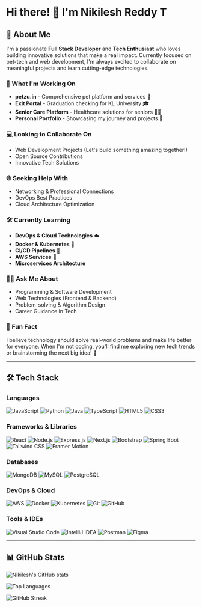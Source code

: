 # Hi there! 👋 I'm Nikilesh Reddy T

## 💫 About Me
I'm a passionate **Full Stack Developer** and **Tech Enthusiast** who loves building innovative solutions that make a real impact. Currently focused on pet-tech and web development, I'm always excited to collaborate on meaningful projects and learn cutting-edge technologies.

### 🚀 What I'm Working On
- **petzu.in** - Comprehensive pet platform and services 🐾
- **Exit Portal** - Graduation checking for KL University 🎓
- **Senior Care Platform** - Healthcare solutions for seniors 👴👵
- **Personal Portfolio** - Showcasing my journey and projects 💼

### 💻 Looking to Collaborate On
- Web Development Projects (Let's build something amazing together!)
- Open Source Contributions
- Innovative Tech Solutions

### 🌐 Seeking Help With
- Networking & Professional Connections
- DevOps Best Practices
- Cloud Architecture Optimization

### 🛠️ Currently Learning
- **DevOps & Cloud Technologies** ☁️
- **Docker & Kubernetes** 🐳
- **CI/CD Pipelines** 🔄
- **AWS Services** 🚀
- **Microservices Architecture**

### 👨‍💻 Ask Me About
- Programming & Software Development
- Web Technologies (Frontend & Backend)
- Problem-solving & Algorithm Design
- Career Guidance in Tech

### 🎉 Fun Fact
I believe technology should solve real-world problems and make life better for everyone. When I'm not coding, you'll find me exploring new tech trends or brainstorming the next big idea! 🚀

---

## 🛠️ Tech Stack

### Languages
![JavaScript](https://img.shields.io/badge/JavaScript-%23323330.svg?style=for-the-badge&logo=javascript&logoColor=%23F7DF1E)
![Python](https://img.shields.io/badge/Python-3670A0?style=for-the-badge&logo=python&logoColor=ffdd54)
![Java](https://img.shields.io/badge/Java-%23ED8B00.svg?style=for-the-badge&logo=java&logoColor=white)
![TypeScript](https://img.shields.io/badge/TypeScript-%23007ACC.svg?style=for-the-badge&logo=typescript&logoColor=white)
![HTML5](https://img.shields.io/badge/HTML5-%23E34F26.svg?style=for-the-badge&logo=html5&logoColor=white)
![CSS3](https://img.shields.io/badge/CSS3-%231572B6.svg?style=for-the-badge&logo=css3&logoColor=white)

### Frameworks & Libraries
![React](https://img.shields.io/badge/React-%2320232a.svg?style=for-the-badge&logo=react&logoColor=%2361DAFB)
![Node.js](https://img.shields.io/badge/Node.js-6DA55F?style=for-the-badge&logo=node.js&logoColor=white)
![Express.js](https://img.shields.io/badge/Express.js-%23404d59.svg?style=for-the-badge&logo=express&logoColor=%2361DAFB)
![Next.js](https://img.shields.io/badge/Next.js-%23000000.svg?style=for-the-badge&logo=nextdotjs&logoColor=white)
![Bootstrap](https://img.shields.io/badge/Bootstrap-%23563D7C.svg?style=for-the-badge&logo=bootstrap&logoColor=white)
![Spring Boot](https://img.shields.io/badge/Spring%20Boot-%236DB33F.svg?style=for-the-badge&logo=spring&logoColor=white)
![Tailwind CSS](https://img.shields.io/badge/Tailwind%20CSS-%2338B2AC.svg?style=for-the-badge&logo=tailwind-css&logoColor=white)
![Framer Motion](https://img.shields.io/badge/Framer%20Motion-%23BB4B96.svg?style=for-the-badge&logo=framer&logoColor=white)

### Databases
![MongoDB](https://img.shields.io/badge/MongoDB-%234ea94b.svg?style=for-the-badge&logo=mongodb&logoColor=white)
![MySQL](https://img.shields.io/badge/MySQL-%2300f.svg?style=for-the-badge&logo=mysql&logoColor=white)
![PostgreSQL](https://img.shields.io/badge/PostgreSQL-%23316192.svg?style=for-the-badge&logo=postgresql&logoColor=white)

### DevOps & Cloud
![AWS](https://img.shields.io/badge/AWS-%23FF9900.svg?style=for-the-badge&logo=amazon-aws&logoColor=white)
![Docker](https://img.shields.io/badge/Docker-%230db7ed.svg?style=for-the-badge&logo=docker&logoColor=white)
![Kubernetes](https://img.shields.io/badge/Kubernetes-%23326ce5.svg?style=for-the-badge&logo=kubernetes&logoColor=white)
![Git](https://img.shields.io/badge/Git-%23F05033.svg?style=for-the-badge&logo=git&logoColor=white)
![GitHub](https://img.shields.io/badge/GitHub-%23121011.svg?style=for-the-badge&logo=github&logoColor=white)

### Tools & IDEs
![Visual Studio Code](https://img.shields.io/badge/Visual%20Studio%20Code-0078d4.svg?style=for-the-badge&logo=visual-studio-code&logoColor=white)
![IntelliJ IDEA](https://img.shields.io/badge/IntelliJ%20IDEA-000000.svg?style=for-the-badge&logo=intellij-idea&logoColor=white)
![Postman](https://img.shields.io/badge/Postman-FF6C37?style=for-the-badge&logo=postman&logoColor=white)
![Figma](https://img.shields.io/badge/Figma-%23F24E1E.svg?style=for-the-badge&logo=figma&logoColor=white)

---

## 📊 GitHub Stats

![Nikilesh's GitHub stats](https://github-readme-stats.vercel.app/api?username=NikileshReddyT&show_icons=true&theme=blue)

![Top Languages](https://github-readme-stats.vercel.app/api/top-langs/?username=NikileshReddyT&layout=compact&theme=blue)

![GitHub Streak](https://streak-stats.demolab.com/?user=NikileshReddyT&theme=blue)
